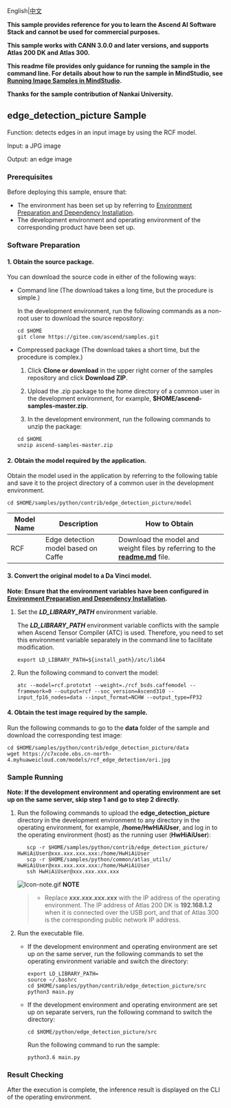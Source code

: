 English|[中文](README_CN.md)

**This sample provides reference for you to learn the Ascend AI Software Stack and cannot be used for commercial purposes.**

**This sample works with CANN 3.0.0 and later versions, and supports Atlas 200 DK and Atlas 300.**

**This readme file provides only guidance for running the sample in the command line. For details about how to run the sample in MindStudio, see [Running Image Samples in MindStudio](https://gitee.com/ascend/samples/wikis/Running%20Image%20Samples%20in%20MindStudio?sort_id=3736297).**

**Thanks for the sample contribution of Nankai University.**

## edge_detection_picture Sample

Function: detects edges in an input image by using the RCF model.

Input: a JPG image

Output: an edge image

### Prerequisites

Before deploying this sample, ensure that:

- The environment has been set up by referring to [Environment Preparation and Dependency Installation](https://gitee.com/ascend/samples/tree/master/python/environment/README.md).
- The development environment and operating environment of the corresponding product have been set up.

### Software Preparation

#### 1. Obtain the source package.

  You can download the source code in either of the following ways:

   - Command line (The download takes a long time, but the procedure is simple.)

     In the development environment, run the following commands as a non-root user to download the source repository:
        ```
     cd $HOME
     git clone https://gitee.com/ascend/samples.git
        ```
   - Compressed package (The download takes a short time, but the procedure is complex.)

     1. Click **Clone or download** in the upper right corner of the samples repository and click **Download ZIP**.

     2. Upload the .zip package to the home directory of a common user in the development environment, for example, **$HOME/ascend-samples-master.zip**.

     3. In the development environment, run the following commands to unzip the package:

      ```
     cd $HOME
     unzip ascend-samples-master.zip
      ```
#### 2. Obtain the model required by the application.

   Obtain the model used in the application by referring to the following table and save it to the project directory of a common user in the development environment.

	cd $HOME/samples/python/contrib/edge_detection_picture/model

| **Model Name** | **Description**                     | **How to Obtain**                        |
| -------------- | ----------------------------------- | ---------------------------------------- |
| RCF            | Edge detection model based on Caffe | Download the model and weight files by referring to the [**readme.md**](https://gitee.com/ascend/modelzoo/tree/master/contrib/TensorFlow/Research/cv/edge_detection/ATC_RCF_Caffe_AE) file. |

#### 3. Convert the original model to a Da Vinci model.

   **Note: Ensure that the environment variables have been configured in [Environment Preparation and Dependency Installation](https://gitee.com/ascend/samples/tree/master/python/environment).**

   1. Set the ***LD_LIBRARY_PATH*** environment variable.

      The ***LD_LIBRARY_PATH*** environment variable conflicts with the sample when Ascend Tensor Compiler (ATC) is used. Therefore, you need to set this environment variable separately in the command line to facilitate modification.

         ```	
      export LD_LIBRARY_PATH=${install_path}/atc/lib64
         ```

   2. Run the following command to convert the model:    
      ```
      atc --model=rcf.prototxt --weight=./rcf_bsds.caffemodel --framework=0 --output=rcf --soc_version=Ascend310 --input_fp16_nodes=data --input_format=NCHW --output_type=FP32  
      ```

#### 4. Obtain the test image required by the sample.

Run the following commands to go to the **data** folder of the sample and download the corresponding test image:

    cd $HOME/samples/python/contrib/edge_detection_picture/data
    wget https://c7xcode.obs.cn-north-4.myhuaweicloud.com/models/rcf_edge_detection/ori.jpg


### Sample Running

**Note: If the development environment and operating environment are set up on the same server, skip step 1 and go to step 2 directly.**

1. Run the following commands to upload the **edge_detection_picture** directory in the development environment to any directory in the operating environment, for example, **/home/HwHiAiUser**, and log in to the operating environment (host) as the running user (**HwHiAiUser**):
      ```
         scp -r $HOME/samples/python/contrib/edge_detection_picture/  HwHiAiUser@xxx.xxx.xxx.xxx:/home/HwHiAiUser
         scp -r $HOME/samples/python/common/atlas_utils/   HwHiAiUser@xxx.xxx.xxx.xxx:/home/HwHiAiUser
         ssh HwHiAiUser@xxx.xxx.xxx.xxx
      ```

   ![Icon-note.gif](https://images.gitee.com/uploads/images/2020/1106/160652_6146f6a4_5395865.gif) **NOTE**

   > - Replace ***xxx.xxx.xxx.xxx*** with the IP address of the operating environment. The IP address of Atlas 200 DK is **192.168.1.2** when it is connected over the USB port, and that of Atlas 300 is the corresponding public network IP address.


2. Run the executable file.

   - If the development environment and operating environment are set up on the same server, run the following commands to set the operating environment variable and switch the directory:

     ```
     export LD_LIBRARY_PATH=
     source ~/.bashrc
     cd $HOME/samples/python/contrib/edge_detection_picture/src
     python3 main.py
     ```

   - If the development environment and operating environment are set up on separate servers, run the following command to switch the directory:

     ```
     cd $HOME/python/edge_detection_picture/src
     ```

     Run the following command to run the sample:

     ```
     python3.6 main.py
     ```

### Result Checking

After the execution is complete, the inference result is displayed on the CLI of the operating environment.
